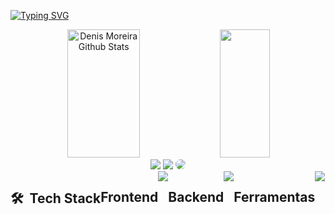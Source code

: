[![Typing SVG](https://readme-typing-svg.herokuapp.com/?color=cccccc&size=35&center=true&vCenter=true&width=1000&lines=Hi,+I'm+Denis+Moreira!;I'm+a+FullStack+Developer;Coffe?☕)](https://git.io/typing-svg)

<div align="center">  
  <img width="48%" height="205px" src="https://github-readme-stats.vercel.app/api?username=Denis-moreira98&show_icons=true&count_private=true&hide_border=true&title_color=4b95fd&icon_color=4b95fd&text_color=eeeeee&bg_color=0d1117&rank_icon=github" alt="Denis Moreira Github Stats" /> 
  <img width="40%" height="205px" src="https://github-readme-stats.vercel.app/api/top-langs/?username=Denis-moreira98&layout=compact&hide_border=true&title_color=4b95fd&text_color=ffffff&bg_color=0d1117" />
</div>

<div align="center">
  <a href="https://denis-moreira-portfolio.vercel.app/" target="_blank"><img src="https://img.shields.io/badge/-Portfolio-000000?style=for-the-badge&logo=&logoColor=" target="_blank"></a>
  <a href = "mailto:denis.moreira98@outlook.com"><img src="https://img.shields.io/badge/Microsoft_Outlook-0078D4?style=for-the-badge&logo=microsoft-outlook&logoColor=white" target="_blank"></a>
  <a href="https://www.linkedin.com/in/denismoreira/" target="_blank"><img src="https://img.shields.io/badge/-LinkedIn-%230077B5?style=for-the-badge&logo=linkedin&logoColor=white" style="border-radius: 30px" target="_blank"></a>
</div>


<div style="display: flex"><br/>
<h2> 🛠 &nbsp;Tech Stack</h2>
<h2> Frontend </h2>
  <a href="https://skillicons.dev">
  <img src="https://skillicons.dev/icons?i=typescript,js,react,next,redux,html,css,sass,tailwind,styledcomponents,bootstrap,"/></a></p>
  <h2> Backend </h2>
  <a href="https://skillicons.dev">
  <img src="https://skillicons.dev/icons?i=nodejs,express,mysql,sequelize,postgres,prisma,mongo,firebase,supabase"/></a></p>
 <h2> Ferramentas </h2>
  <a href="https://skillicons.dev">
  <img src="https://skillicons.dev/icons?i=vscode,powershell,npm,yarn,vite,docker,regex,vercel,figma,github,git"/></a></p>
</div>
